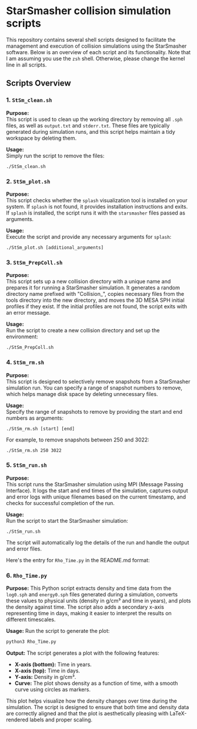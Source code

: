 # StarSmasher collision simulation scripts

This repository contains several shell scripts designed to facilitate the management and execution of collision simulations using the StarSmasher software. Below is an overview of each script and its functionality. Note that I am assuming you use the `zsh` shell. Otherwise, please change the kernel line in all scripts.

## Scripts Overview

### 1. `StSm_clean.sh`

**Purpose:**  
This script is used to clean up the working directory by removing all `.sph` files, as well as `output.txt` and `stderr.txt`. These files are typically generated during simulation runs, and this script helps maintain a tidy workspace by deleting them.

**Usage:**  
Simply run the script to remove the files:
```
./StSm_clean.sh
```

### 2. `StSm_plot.sh`

**Purpose:**  
This script checks whether the `splash` visualization tool is installed on your system. If `splash` is not found, it provides installation instructions and exits. If `splash` is installed, the script runs it with the `starsmasher` files passed as arguments.

**Usage:**  
Execute the script and provide any necessary arguments for `splash`:
```
./StSm_plot.sh [additional_arguments]
```

### 3. `StSm_PrepColl.sh`

**Purpose:**  
This script sets up a new collision directory with a unique name and prepares it for running a StarSmasher simulation. It generates a random directory name prefixed with "Collision_", copies necessary files from the tools directory into the new directory, and moves the 3D MESA SPH initial profiles if they exist. If the initial profiles are not found, the script exits with an error message.

**Usage:**  
Run the script to create a new collision directory and set up the environment:
```
./StSm_PrepColl.sh
```

### 4. `StSm_rm.sh`

**Purpose:**  
This script is designed to selectively remove snapshots from a StarSmasher simulation run. You can specify a range of snapshot numbers to remove, which helps manage disk space by deleting unnecessary files.

**Usage:**  
Specify the range of snapshots to remove by providing the start and end numbers as arguments:
```
./StSm_rm.sh [start] [end]
```
For example, to remove snapshots between 250 and 3022:
```
./StSm_rm.sh 250 3022
```

### 5. `StSm_run.sh`

**Purpose:**  
This script runs the StarSmasher simulation using MPI (Message Passing Interface). It logs the start and end times of the simulation, captures output and error logs with unique filenames based on the current timestamp, and checks for successful completion of the run.

**Usage:**  
Run the script to start the StarSmasher simulation:
```
./StSm_run.sh
```

The script will automatically log the details of the run and handle the output and error files.

Here's the entry for `Rho_Time.py` in the README.md format:

### 6. `Rho_Time.py`

**Purpose:**
This Python script extracts density and time data from the `log0.sph` and `energy0.sph` files generated during a simulation, converts these values to physical units (density in g/cm³ and time in years), and plots the density against time. The script also adds a secondary x-axis representing time in days, making it easier to interpret the results on different timescales.

**Usage:**
Run the script to generate the plot:
```bash
python3 Rho_Time.py
```

**Output:**
The script generates a plot with the following features:
- **X-axis (bottom):** Time in years.
- **X-axis (top):** Time in days.
- **Y-axis:** Density in g/cm³.
- **Curve:** The plot shows density as a function of time, with a smooth curve using circles as markers.

This plot helps visualize how the density changes over time during the simulation. The script is designed to ensure that both time and density data are correctly aligned and that the plot is aesthetically pleasing with LaTeX-rendered labels and proper scaling.

